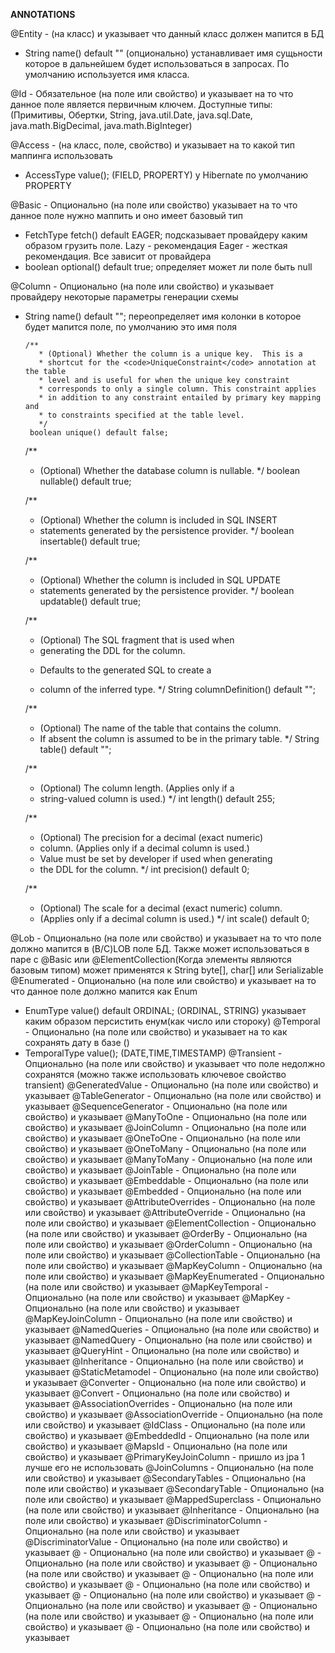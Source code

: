 **ANNOTATIONS**

@Entity - (на класс) и указывает что данный класс должен мапится в БД
 * String name() default "" (опционально) устанавливает имя сущьности которое в дальнейшем будет использоваться в запросах. По умолчанию используется имя класса.

@Id - Обязательное (на поле или свойство) и указывает на то что данное поле является первичным ключем. Доступные типы: (Примитивы, Обертки, String, java.util.Date, java.sql.Date, java.math.BigDecimal, java.math.BigInteger)

@Access - (на класс, поле, свойство) и указывает на то какой тип маппинга использовать 
 * AccessType value(); (FIELD, PROPERTY) у Hibernate по умолчанию PROPERTY

@Basic - Опционально (на поле или свойство) указывает на то что данное поле нужно маппить и оно имеет базовый тип
 * FetchType fetch() default EAGER; подсказывает провайдеру каким образом грузить поле. Lazy - рекомендация Eager - жесткая рекомендация. Все зависит от провайдера
 * boolean optional() default true; определяет может ли поле быть null
 
@Column - Опционально (на поле или свойство) и указывает провайдеру некоторые параметры генерации схемы
 * String name() default ""; переопределяет имя колонки в которое будет мапится поле, по умолчанию это имя поля
	   
	   /**
		  * (Optional) Whether the column is a unique key.  This is a
		  * shortcut for the <code>UniqueConstraint</code> annotation at the table
		  * level and is useful for when the unique key constraint
		  * corresponds to only a single column. This constraint applies
		  * in addition to any constraint entailed by primary key mapping and
		  * to constraints specified at the table level.
		  */
		boolean unique() default false;
 
     /**
      * (Optional) Whether the database column is nullable.
      */
     boolean nullable() default true;
 
     /**
      * (Optional) Whether the column is included in SQL INSERT
      * statements generated by the persistence provider.
      */
     boolean insertable() default true;
 
     /**
      * (Optional) Whether the column is included in SQL UPDATE
      * statements generated by the persistence provider.
      */
     boolean updatable() default true;
 
     /**
      * (Optional) The SQL fragment that is used when
      * generating the DDL for the column.
      * <p> Defaults to the generated SQL to create a
      * column of the inferred type.
      */
     String columnDefinition() default "";
 
     /**
      * (Optional) The name of the table that contains the column.
      * If absent the column is assumed to be in the primary table.
      */
     String table() default "";
 
     /**
      * (Optional) The column length. (Applies only if a
      * string-valued column is used.)
      */
     int length() default 255;
 
     /**
      * (Optional) The precision for a decimal (exact numeric)
      * column. (Applies only if a decimal column is used.)
      * Value must be set by developer if used when generating
      * the DDL for the column.
      */
     int precision() default 0;
 
     /**
      * (Optional) The scale for a decimal (exact numeric) column.
      * (Applies only if a decimal column is used.)
      */
     int scale() default 0;

@Lob - Опционально (на поле или свойство) и указывает на то что поле должно мапится в (B/C)LOB поле БД. Также может использоваться в паре с @Basic или @ElementCollection(Когда элементы являются базовым типом) может применятся к String byte[], char[] или Serializable
@Enumerated - Опционально (на поле или свойство) и указывает на то что данное поле должно мапится как Enum
 * EnumType value() default ORDINAL; (ORDINAL, STRING) указывает каким образом персистить енум(как число или стороку)
@Temporal - Опционально (на поле или свойство) и указывает на то как сохранять дату в базе ()
 * TemporalType value(); (DATE,TIME,TIMESTAMP)
@Transient - Опционально (на поле или свойство) и указывает что поле недолжно сохранятся (можно также использовать ключевое свойство transient) 
@GeneratedValue - Опционально (на поле или свойство) и указывает 
@TableGenerator - Опционально (на поле или свойство) и указывает 
@SequenceGenerator - Опционально (на поле или свойство) и указывает 
@ManyToOne - Опционально (на поле или свойство) и указывает 
@JoinColumn - Опционально (на поле или свойство) и указывает 
@OneToOne - Опционально (на поле или свойство) и указывает 
@OneToMany - Опционально (на поле или свойство) и указывает 
@ManyToMany - Опционально (на поле или свойство) и указывает 
@JoinTable - Опционально (на поле или свойство) и указывает 
@Embeddable - Опционально (на поле или свойство) и указывает 
@Embedded - Опционально (на поле или свойство) и указывает 
@AttributeOverrides - Опционально (на поле или свойство) и указывает 
@AttributeOverride - Опционально (на поле или свойство) и указывает 
@ElementCollection - Опционально (на поле или свойство) и указывает 
@OrderBy - Опционально (на поле или свойство) и указывает 
@OrderColumn - Опционально (на поле или свойство) и указывает 
@CollectionTable - Опционально (на поле или свойство) и указывает 
@MapKeyColumn - Опционально (на поле или свойство) и указывает 
@MapKeyEnumerated - Опционально (на поле или свойство) и указывает 
@MapKeyTemporal - Опционально (на поле или свойство) и указывает 
@MapKey - Опционально (на поле или свойство) и указывает 
@MapKeyJoinColumn - Опционально (на поле или свойство) и указывает 
@NamedQueries - Опционально (на поле или свойство) и указывает 
@NamedQuery - Опционально (на поле или свойство) и указывает 
@QueryHint - Опционально (на поле или свойство) и указывает 
@Inheritance - Опционально (на поле или свойство) и указывает 
@StaticMetamodel - Опционально (на поле или свойство) и указывает 
@Converter  - Опционально (на поле или свойство) и указывает 
@Convert - Опционально (на поле или свойство) и указывает 
@AssociationOverrides - Опционально (на поле или свойство) и указывает 
@AssociationOverride - Опционально (на поле или свойство) и указывает 
@IdClass - Опционально (на поле или свойство) и указывает 
@EmbeddedId - Опционально (на поле или свойство) и указывает 
@MapsId - Опционально (на поле или свойство) и указывает 
@PrimaryKeyJoinColumn - пришло из jpa 1 лучше его не использовать 
@JoinColumns - Опционально (на поле или свойство) и указывает 
@SecondaryTables - Опционально (на поле или свойство) и указывает 
@SecondaryTable - Опционально (на поле или свойство) и указывает 
@MappedSuperclass - Опционально (на поле или свойство) и указывает 
@Inheritance - Опционально (на поле или свойство) и указывает 
@DiscriminatorColumn - Опционально (на поле или свойство) и указывает 
@DiscriminatorValue - Опционально (на поле или свойство) и указывает 
@ - Опционально (на поле или свойство) и указывает 
@ - Опционально (на поле или свойство) и указывает 
@ - Опционально (на поле или свойство) и указывает 
@ - Опционально (на поле или свойство) и указывает 
@ - Опционально (на поле или свойство) и указывает 
@ - Опционально (на поле или свойство) и указывает 
@ - Опционально (на поле или свойство) и указывает 
@ - Опционально (на поле или свойство) и указывает 
@ - Опционально (на поле или свойство) и указывает 
@ - Опционально (на поле или свойство) и указывает 